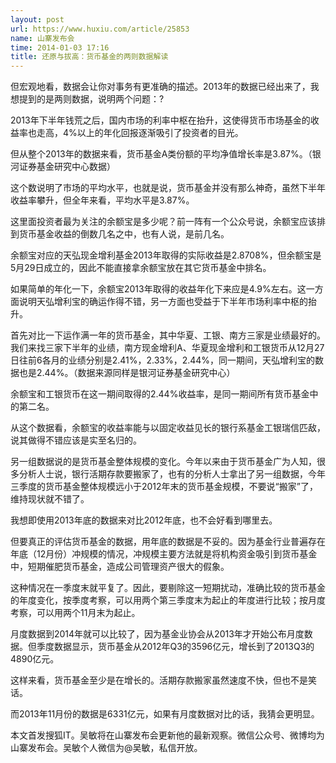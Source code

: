 ```yaml
---
layout: post
url: https://www.huxiu.com/article/25853
name: 山寨发布会
time: 2014-01-03 17:16
title: 还原与拔高：货币基金的两则数据解读
---
```

但宏观地看，数据会让你对事务有更准确的描述。2013年的数据已经出来了，我想提到的是两则数据，说明两个问题：?

2013年下半年钱荒之后，国内市场的利率中枢在抬升，这使得货币市场基金的收益率也走高，4%以上的年化回报逐渐吸引了投资者的目光。

但从整个2013年的数据来看，货币基金A类份额的平均净值增长率是3.87%。（银河证券基金研究中心数据）

这个数说明了市场的平均水平，也就是说，货币基金并没有那么神奇，虽然下半年收益率攀升，但全年来看，平均水平是3.87%。

这里面投资者最为关注的余额宝是多少呢？前一阵有一个公众号说，余额宝应该排到货币基金收益的倒数几名之中，也有人说，是前几名。

余额宝对应的天弘现金增利基金2013年取得的实际收益是2.8708%，但余额宝是5月29日成立的，因此不能直接拿余额宝放在其它货币基金中排名。

如果简单的年化一下，余额宝2013年取得的收益年化下来应是4.9%左右。这一方面说明天弘增利宝的确运作得不错，另一方面也受益于下半年市场利率中枢的抬升。

首先对比一下运作满一年的货币基金，其中华夏、工银、南方三家是业绩最好的。我们来找三家下半年的业绩，南方现金增利A、华夏现金增利和工银货币从12月27日往前6各月的业绩分别是2.41%，2.33%，2.44%，同一期间，天弘增利宝的数据也是2.44%。（数据来源同样是银河证券基金研究中心）

余额宝和工银货币在这一期间取得的2.44%收益率，是同一期间所有货币基金中的第二名。

从这个数据看，余额宝的收益率能与以固定收益见长的银行系基金工银瑞信匹敌，说其做得不错应该是实至名归的。

另一组数据说的是货币基金整体规模的变化。今年以来由于货币基金广为人知，很多分析人士说，银行活期存款要搬家了，也有的分析人士拿出了另一组数据，今年三季度的货币基金整体规模远小于2012年末的货币基金规模，不要说“搬家”了，维持现状就不错了。

我想即使用2013年底的数据来对比2012年底，也不会好看到哪里去。

但要真正的评估货币基金的数据，用年底的数据是不妥的。因为基金行业普遍存在年底（12月份）冲规模的情况，冲规模主要方法就是将机构资金吸引到货币基金中，短期催肥货币基金，造成公司管理资产很大的假象。

这种情况在一季度末就平复了。因此，要剔除这一短期扰动，准确比较的货币基金的年度变化，按季度考察，可以用两个第三季度末为起止的年度进行比较；按月度考察，可以用两个11月末为起止。

月度数据到2014年就可以比较了，因为基金业协会从2013年才开始公布月度数据。但季度数据显示，货币基金从2012年Q3的3596亿元，增长到了2013Q3的4890亿元。

这样来看，货币基金至少是在增长的。活期存款搬家虽然速度不快，但也不是笑话。

而2013年11月份的数据是6331亿元，如果有月度数据对比的话，我猜会更明显。

本文首发搜狐IT。吴敏将在山寨发布会更新他的最新观察。微信公众号、微博均为 山寨发布会。吴敏个人微信为@吴敏，私信开放。

